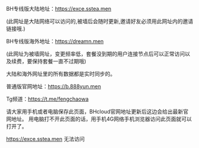 BH专线版大陆地址：https://exce.sstea.men

(此网址是大陆网络可以访问的,被墙后会随时更新,邀请好友必须用此网址内的邀请链接哦.)

BH专线版海外地址：https://dreamn.men

(此网址为被墙网址，变更频率低，套餐没到期的用户连接节点后可以正常访问以及续费，要保持套餐一直不过期哦)

大陆和海外网址里的所有数据都是实时同步的。

普通版官网地址：https://b.888yun.men

Tg频道：https://t.me/fengchaowa

请大家用手机或者电脑保存此页面，BHcloud官网地址更新后这边会给出最新官网地址。
用电脑打不开此页面的话，用手机4G网络手机浏览器访问此页面就可以打开了。

https://exce.sstea.men 无法访问
